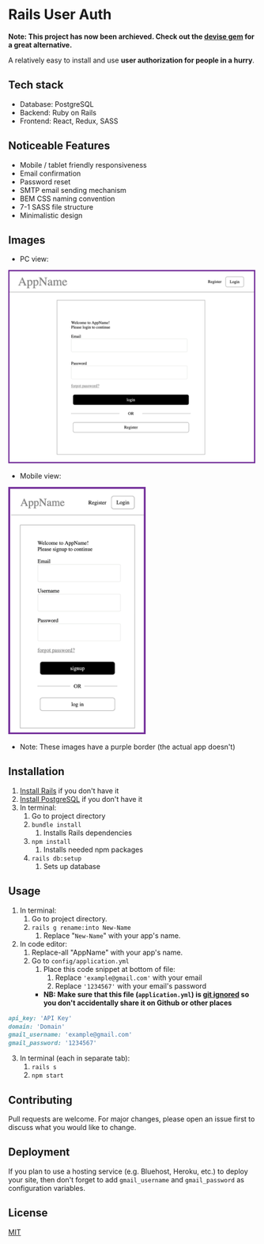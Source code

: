 # Rails User Auth
**Note: This project has now been archieved. Check out the [devise gem](https://github.com/heartcombo/devise) for a great alternative.**

A relatively easy to install and use **user authorization for people in a hurry**.

## Tech stack
- Database: PostgreSQL
- Backend: Ruby on Rails
- Frontend: React, Redux, SASS

## Noticeable Features
- Mobile / tablet friendly responsiveness
- Email confirmation
- Password reset
- SMTP email sending mechanism
- BEM CSS naming convention
- 7-1 SASS file structure
- Minimalistic design

## Images
- PC view:

<img src="app/assets/images/pc_sample_view.png" alt="drawing" width="500"/>

- Mobile view:

<img src="app/assets/images/mobile_sample_view.png" alt="drawing" height="500"/>

- Note: These images have a purple border (the actual app doesn't)

## Installation
1. [Install Rails](http://installrails.com/) if you don't have it
2. [Install PostgreSQL](http://postgresguide.com/setup/install.html) if you don't have it
3. In terminal:
    1. Go to project directory
    2. `bundle install`
        1. Installs Rails dependencies
    3. `npm install`
        1. Installs needed npm packages
    4. `rails db:setup`
        1. Sets up database

## Usage
1. In terminal:
    1. Go to project directory.
    2. `rails g rename:into New-Name`
        1. Replace "` New-Name `" with your app's name.
2. In code editor:
    1. Replace-all "AppName" with your app's name.
    3. Go to `config/application.yml`
       1. Place this code snippet at bottom of file:
          1. Replace `'example@gmail.com'` with your email
          2. Replace `'1234567'` with your email's password
        -  **NB: Make sure that this file (`application.yml`) is [git ignored](https://guide.freecodecamp.org/git/gitignore/) so you don't accidentally share it on Github or other places**
```Ruby
api_key: 'API Key'
domain: 'Domain'
gmail_username: 'example@gmail.com'
gmail_password: '1234567'
```
3. In terminal (each in separate tab):
    1. `rails s`
    3. `npm start`

## Contributing
Pull requests are welcome. For major changes, please open an issue first to discuss what you would like to change.

## Deployment
If you plan to use a hosting service (e.g. Bluehost, Heroku, etc.) to deploy your site, then don't forget to add `gmail_username` and `gmail_password` as configuration variables.

## License
[MIT](https://choosealicense.com/licenses/mit/)
